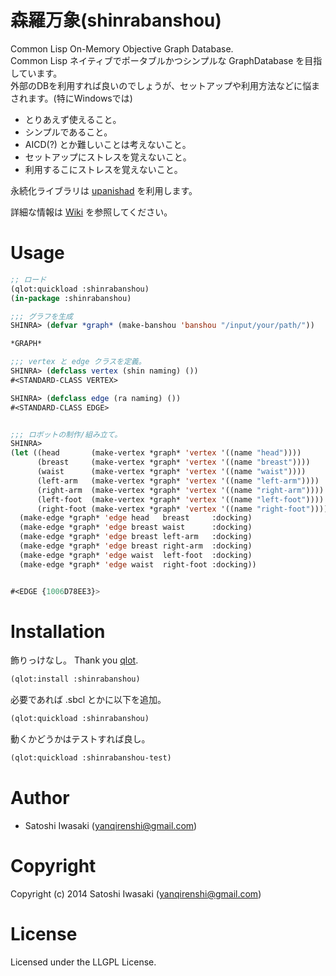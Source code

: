 # 森羅万象(shinrabanshou)

Common Lisp On-Memory Objective Graph Database.  
Common Lisp ネイティブでポータブルかつシンプルな GraphDatabase を目指しています。  
外部のDBを利用すれば良いのでしょうが、セットアップや利用方法などに悩まされます。(特にWindowsでは)
- とりあえず使えること。
- シンプルであること。
- AICD(?) とか難しいことは考えないこと。
- セットアップにストレスを覚えないこと。
- 利用するこにストレスを覚えないこと。

永続化ライブラリは [upanishad](https://github.com/yanqirenshi/upanishad) を利用します。

詳細な情報は [Wiki](https://github.com/yanqirenshi/shinrabanshou/wiki) を参照してください。

# Usage
``` lisp
;; ロード
(qlot:quickload :shinrabanshou)
(in-package :shinrabanshou)

;;; グラフを生成
SHINRA> (defvar *graph* (make-banshou 'banshou "/input/your/path/"))

*GRAPH*

;;; vertex と edge クラスを定義。
SHINRA> (defclass vertex (shin naming) ()) 
#<STANDARD-CLASS VERTEX>

SHINRA> (defclass edge (ra naming) ()) 
#<STANDARD-CLASS EDGE>


;;; ロボットの制作/組み立て。
SHINRA> 
(let ((head       (make-vertex *graph* 'vertex '((name "head"))))
      (breast     (make-vertex *graph* 'vertex '((name "breast"))))
      (waist      (make-vertex *graph* 'vertex '((name "waist"))))
      (left-arm   (make-vertex *graph* 'vertex '((name "left-arm"))))
      (right-arm  (make-vertex *graph* 'vertex '((name "right-arm"))))
      (left-foot  (make-vertex *graph* 'vertex '((name "left-foot"))))
      (right-foot (make-vertex *graph* 'vertex '((name "right-foot")))))
  (make-edge *graph* 'edge head   breast     :docking)
  (make-edge *graph* 'edge breast waist      :docking)
  (make-edge *graph* 'edge breast left-arm   :docking)
  (make-edge *graph* 'edge breast right-arm  :docking)
  (make-edge *graph* 'edge waist  left-foot  :docking)
  (make-edge *graph* 'edge waist  right-foot :docking))


#<EDGE {1006D78EE3}>
```

# Installation
飾りっけなし。 Thank you [qlot](https://github.com/fukamachi/qlot).
``` lisp
(qlot:install :shinrabanshou)
```

必要であれば .sbcl とかに以下を追加。
``` lisp
(qlot:quickload :shinrabanshou)
```

動くかどうかはテストすれば良し。
``` lisp
(qlot:quickload :shinrabanshou-test)
```

# Author

+ Satoshi Iwasaki (yanqirenshi@gmail.com)

# Copyright

Copyright (c) 2014 Satoshi Iwasaki (yanqirenshi@gmail.com)

# License

Licensed under the LLGPL License.
